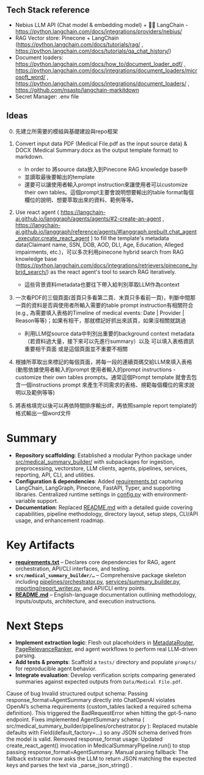 ## Tech Stack reference
* Nebius LLM API (Chat model & embedding model) + 🦜️🔗 LangChain  - https://python.langchain.com/docs/integrations/providers/nebius/
* RAG Vector store: Pinecone + LangChain (https://python.langchain.com/docs/tutorials/rag/ , https://python.langchain.com/docs/tutorials/qa_chat_history/)
* Document loaders: https://python.langchain.com/docs/how_to/document_loader_pdf/ , https://python.langchain.com/docs/integrations/document_loaders/microsoft_word/ , https://python.langchain.com/docs/integrations/document_loaders/ , https://github.com/nsasto/langchain-markitdown
* Secret Manager: .env file

## Ideas
0. 先建立所需要的模組與基礎建設與repo框架

1. Convert input data PDF (Medical File.pdf as the input source data) & DOCX (Medical Summary.docx as the output template format) to markdown.
    * In order to 將source data放入到Pinecone RAG knowledge base中
    * 並讀取最後要輸出的template
    * 還要可以讓使用者輸入prompt instruction來讓使用者可以customize their own tables。這個prompt主要會說明想要輸出的table format每個欄位的說明、想要萃取出來的資料、範例等等。
2. Use react agent ( https://langchain-ai.github.io/langgraph/agents/agents/#2-create-an-agent , https://langchain-ai.github.io/langgraph/reference/agents/#langgraph.prebuilt.chat_agent_executor.create_react_agent ) to fill the template's metadata data(Claimant name, SSN, DOB, AOD, DLI, Age, Education, Alleged impairments, etc.)，可以多次利用pinecone hybrid search from RAG knowledge base (https://python.langchain.com/docs/integrations/retrievers/pinecone_hybrid_search/) as the react agent's tool to search RAG iteratively.
    * 這些背景資料metadata也要往下帶入給判別萃取LLM作為context
3. 一次看PDF的三個頁面(首頁只多看第二頁、末頁只多看前一頁)，判斷中間那一頁的資料是否與使用者所輸入需要的table prompt instruction有相關符合(e.g., 為需要填入表格的Timeline of medical events: Date | Provider | Reason等等)；如果有相干，那就標記好抓出來該頁，如果沒相關就跳過
    * 利用LLM從source data中判別出重要的background context metadata（若資料過大量，接下來可以先進行summary）以及 可以填入表格資訊重要相干頁面 或是這個頁面並不重要不相關
4. 根據所萃取出來標記的每個頁面，將每一段的連續頁碼交給LLM來填入表格(動態依據使用者輸入的prompt 使用者輸入的prompt instructions - customize their own tables prompts。通常這個Prompt template 就會去包含一個instructions prompt 來產生不同需求的表格、規範每個欄位的需求說明以及範例等等)
5. 將表格填完以後可以再依時間排序輸出df，再依照sample report template的格式輸出一個word文件


# Summary
- **Repository scaffolding**: Established a modular Python package under [src/medical_summary_builder/](cci:7://file:///c:/Users/leoqa/Pcloud/Work_Sync/Personal%20Data/SuperInsight_AI%20Engineer_20250901/Medical-Summary-Builder/src/medical_summary_builder:0:0-0:0) with subpackages for ingestion, preprocessing, vectorstore, LLM clients, agents, pipelines, services, reporting, API, CLI, and utilities.  
- **Configuration & dependencies**: Added [requirements.txt](cci:7://file:///c:/Users/leoqa/Pcloud/Work_Sync/Personal%20Data/SuperInsight_AI%20Engineer_20250901/Medical-Summary-Builder/requirements.txt:0:0-0:0) capturing LangChain, LangGraph, Pinecone, FastAPI, Typer, and supporting libraries. Centralized runtime settings in [config.py](cci:7://file:///c:/Users/leoqa/Pcloud/Work_Sync/Personal%20Data/SuperInsight_AI%20Engineer_20250901/Medical-Summary-Builder/src/medical_summary_builder/config.py:0:0-0:0) with environment-variable support.  
- **Documentation**: Replaced [README.md](cci:7://file:///c:/Users/leoqa/Pcloud/Work_Sync/Personal%20Data/SuperInsight_AI%20Engineer_20250901/Medical-Summary-Builder/README.md:0:0-0:0) with a detailed guide covering capabilities, pipeline methodology, directory layout, setup steps, CLI/API usage, and enhancement roadmap.

# Key Artifacts
- **[requirements.txt](cci:7://file:///c:/Users/leoqa/Pcloud/Work_Sync/Personal%20Data/SuperInsight_AI%20Engineer_20250901/Medical-Summary-Builder/requirements.txt:0:0-0:0)** – Declares core dependencies for RAG, agent orchestration, API/CLI interfaces, and testing.  
- **`src/medical_summary_builder/…`** – Comprehensive package skeleton including [pipelines/orchestrator.py](cci:7://file:///c:/Users/leoqa/Pcloud/Work_Sync/Personal%20Data/SuperInsight_AI%20Engineer_20250901/Medical-Summary-Builder/src/medical_summary_builder/pipelines/orchestrator.py:0:0-0:0), [services/summary_builder.py](cci:7://file:///c:/Users/leoqa/Pcloud/Work_Sync/Personal%20Data/SuperInsight_AI%20Engineer_20250901/Medical-Summary-Builder/src/medical_summary_builder/services/summary_builder.py:0:0-0:0), [reporting/report_writer.py](cci:7://file:///c:/Users/leoqa/Pcloud/Work_Sync/Personal%20Data/SuperInsight_AI%20Engineer_20250901/Medical-Summary-Builder/src/medical_summary_builder/reporting/report_writer.py:0:0-0:0), and API/CLI entry points.  
- **[README.md](cci:7://file:///c:/Users/leoqa/Pcloud/Work_Sync/Personal%20Data/SuperInsight_AI%20Engineer_20250901/Medical-Summary-Builder/README.md:0:0-0:0)** – English-language documentation outlining methodology, inputs/outputs, architecture, and execution instructions.

# Next Steps
- **Implement extraction logic**: Flesh out placeholders in [MetadataRouter](cci:2://file:///c:/Users/leoqa/Pcloud/Work_Sync/Personal%20Data/SuperInsight_AI%20Engineer_20250901/Medical-Summary-Builder/src/medical_summary_builder/preprocessing/metadata_router.py:19:0-27:33), [PageRelevanceRanker](cci:2://file:///c:/Users/leoqa/Pcloud/Work_Sync/Personal%20Data/SuperInsight_AI%20Engineer_20250901/Medical-Summary-Builder/src/medical_summary_builder/preprocessing/page_ranker.py:14:0-26:9), and agent workflows to perform real LLM-driven parsing.  
- **Add tests & prompts**: Scaffold a `tests/` directory and populate `prompts/` for reproducible agent behavior.  
- **Integrate evaluation**: Develop verification scripts comparing generated summaries against expected outputs from `Data/Medical File.pdf`.


Cause of bug
Invalid structured output schema: Passing response_format=AgentSummary directly into ChatOpenAI violates OpenAI’s schema requirements (custom_tables lacked a required schema definition). This triggered the BadRequestError when hitting the gpt-5-nano endpoint.
Fixes implemented
AgentSummary
 schema (
src/medical_summary_builder/pipelines/orchestrator.py
): Replaced mutable defaults with Field(default_factory=...) so any JSON schema derived from the model is valid.
Removed response_format usage: Updated 
create_react_agent()
 invocation in 
MedicalSummaryPipeline.run()
 to stop passing response_format=AgentSummary.
Manual parsing fallback: The fallback extractor now asks the LLM to return JSON matching the expected keys and parses the text via 
_parse_json_string()
.
